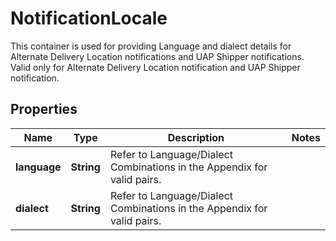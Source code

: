 

# NotificationLocale

This container is used for providing Language and dialect details for Alternate Delivery Location notifications and UAP Shipper notifications.  Valid only for Alternate Delivery Location notification and UAP Shipper notification.

## Properties

| Name | Type | Description | Notes |
|------------ | ------------- | ------------- | -------------|
|**language** | **String** | Refer to Language/Dialect Combinations in the Appendix for valid pairs. |  |
|**dialect** | **String** | Refer to Language/Dialect Combinations in the Appendix for valid pairs. |  |




